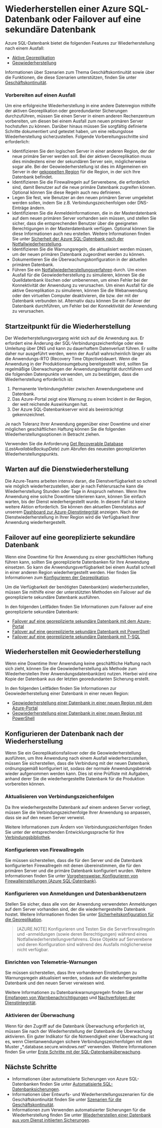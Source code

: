 <properties 
   pageTitle="Notfallwiederherstellung für SQL-Datenbank | Microsoft Azure" 
   description="Erfahren Sie, wie Sie eine Datenbank nach Störungen in einem regionalen Rechenzentrum oder dessen Ausfall mithilfe der aktiven Georeplikation oder der Geowiederherstellung von Azure SQL-Datenbank wiederherstellen." 
   services="sql-database" 
   documentationCenter="" 
   authors="CarlRabeler" 
   manager="jhubbard" 
   editor="monicar"/>

<tags
   ms.service="sql-database"
   ms.devlang="NA"
   ms.topic="article"
   ms.tgt_pltfrm="NA"
   ms.workload="NA" 
   ms.date="07/20/2016"
   ms.author="carlrab"/>

# Wiederherstellen einer Azure SQL-Datenbank oder Failover auf eine sekundäre Datenbank

Azure SQL-Datenbank bietet die folgenden Features zur Wiederherstellung nach einem Ausfall:

- [Aktive Georeplikation](sql-database-geo-replication-overview.md)
- [Geowiederherstellung](sql-database-recovery-using-backups.md#point-in-time-restore)

Informationen über Szenarien zum Thema Geschäftskontinuität sowie über die Funktionen, die diese Szenarien unterstützen, finden Sie unter [Geschäftskontinuität](sql-database-business-continuity.md).

### Vorbereiten auf einen Ausfall

Um eine erfolgreiche Wiederherstellung in eine andere Datenregion mithilfe der aktiven Georeplikation oder georedundanter Sicherungen durchzuführen, müssen Sie einen Server in einem anderen Rechenzentrum vorbereiten, um diesen bei einem Ausfall zum neuen primären Server hochstufen zu können. Darüber hinaus müssen Sie sorgfältig definierte Schritte dokumentiert und getestet haben, um eine reibungslose Wiederherstellung sicherzustellen. Folgende Vorbereitungsschritte sind erforderlich:

- Identifizieren Sie den logischen Server in einer anderen Region, der der neue primäre Server werden soll. Bei der aktiven Georeplikation muss dies mindestens einer der sekundären Server sein, möglicherweise sogar alle. Bei der Geowiederherstellung ist dies im Allgemeinen ein Server in der [gekoppelten Region](../best-practices-availability-paired-regions.md) für die Region, in der sich Ihre Datenbank befindet.
- Identifizieren Sie die Firewallregeln auf Serverebene, die erforderlich sind, damit Benutzer auf die neue primäre Datenbank zugreifen können. Optional können Sie diese Regeln auch neu definieren.
- Legen Sie fest, wie Benutzer an den neuen primären Server umgeleitet werden sollen, indem Sie z.B. Verbindungszeichenfolgen oder DNS-Einträge ändern.
- Identifizieren Sie die Anmeldeinformationen, die in der Masterdatenbank auf dem neuen primären Server vorhanden sein müssen, und stellen Sie sicher, dass die entsprechenden Benutzer über die geeigneten Berechtigungen in der Masterdatenbank verfügen. Optional können Sie diese Informationen auch neu erstellen. Weitere Informationen finden Sie unter [Sicherheit der Azure SQL-Datenbank nach der Notfallwiederherstellung](sql-database-geo-replication-security-config.md).
- Identifizieren Sie die Warnungsregeln, die aktualisiert werden müssen, um der neuen primären Datenbank zugeordnet werden zu können.
- Dokumentieren Sie die Überwachungskonfiguration in der aktuellen primären Datenbank.
- Führen Sie ein [Notfallwiederherstellungsverfahren](sql-database-disaster-recovery-drills.md) durch. Um einen Ausfall für die Geowiederherstellung zu simulieren, können Sie die Quelldatenbank löschen oder umbenennen, um einen Fehler bei der Konnektivität der Anwendung zu verursachen. Um einen Ausfall für die aktive Georeplikation zu simulieren, können Sie die Webanwendung oder den virtuellen Computer deaktivieren, die bzw. der mit der Datenbank verbunden ist. Alternativ dazu können Sie ein Failover der Datenbank durchführen, um Fehler bei der Konnektivität der Anwendung zu verursachen.

## Startzeitpunkt für die Wiederherstellung

Der Wiederherstellungsvorgang wirkt sich auf die Anwendung aus. Er erfordert eine Änderung der SQL-Verbindungszeichenfolge oder eine Umleitung über DNS und kann zu dauerhaftem Datenverlust führen. Er sollte daher nur ausgeführt werden, wenn der Ausfall wahrscheinlich länger als die Anwendungs-RTO (Recovery Time Objective)dauert. Wenn die Anwendung in der Produktionsumgebung bereitgestellt wird, sollten Sie regelmäßige Überwachungen der Anwendungsintegrität durchführen und die folgenden Datenpunkte verwenden, um zu bestätigen, dass die Wiederherstellung erforderlich ist:

1.	Permanente Verbindungsfehler zwischen Anwendungsebene und Datenbank.
2.	Das Azure-Portal zeigt eine Warnung zu einem Incident in der Region, der weit reichende Auswirkungen hat.
3.	Der Azure SQL-Datenbankserver wird als beeinträchtigt gekennzeichnet.

Je nach Toleranz Ihrer Anwendung gegenüber einer Downtime und einer möglichen geschäftlichen Haftung können Sie die folgenden Wiederherstellungsoptionen in Betracht ziehen.

Verwenden Sie die Anforderung [Get Recoverable Database](https://msdn.microsoft.com/library/dn800985.aspx) (*LastAvailableBackupDate*) zum Abrufen des neuesten georeplizierten Wiederherstellungspunkts.

## Warten auf die Dienstwiederherstellung

Die Azure-Teams arbeiten intensiv daran, die Dienstverfügbarkeit so schnell wie möglich wiederherzustellen, aber je nach Fehlerursache kann die Wiederherstellung Stunden oder Tage in Anspruch nehmen. Wenn Ihre Anwendung eine solche Downtime tolerieren kann, können Sie einfach warten, bis der Dienst wiederhergestellt wurde. In diesem Fall ist keine weitere Aktion erforderlich. Sie können den aktuellen Dienststatus auf unserem [Dashboard zur Azure-Dienstintegrität](https://azure.microsoft.com/status/) anzeigen. Nach der Dienstwiederherstellung in Ihrer Region wird die Verfügbarkeit Ihrer Anwendung wiederhergestellt.

## Failover auf eine georeplizierte sekundäre Datenbank

Wenn eine Downtime für Ihre Anwendung zu einer geschäftlichen Haftung führen kann, sollten Sie georeplizierte Datenbanken für Ihre Anwendung einsetzen. So kann die Anwendungsverfügbarkeit bei einem Ausfall schnell in einer anderen Region wiederhergestellt werden. Hier finden Sie Informationen zum [Konfigurieren der Georeplikation](sql-database-geo-replication-portal.md).

Um die Verfügbarkeit der benötigten Datenbank(en) wiederherzustellen, müssen Sie mithilfe einer der unterstützten Methoden ein Failover auf die georeplizierte sekundäre Datenbank ausführen.

In den folgenden Leitfäden finden Sie Informationen zum Failover auf eine georeplizierte sekundäre Datenbank:

- [Failover auf eine georeplizierte sekundäre Datenbank mit dem Azure-Portal](sql-database-geo-replication-portal.md)
- [Failover auf eine georeplizierte sekundäre Datenbank mit PowerShell](sql-database-geo-replication-powershell.md)
- [Failover auf eine georeplizierte sekundäre Datenbank mit T-SQL](sql-database-geo-replication-transact-sql.md)

## Wiederherstellen mit Geowiederherstellung

Wenn eine Downtime Ihrer Anwendung keine geschäftliche Haftung nach sich zieht, können Sie die Geowiederherstellung als Methode zum Wiederherstellen Ihrer Anwendungsdatenbank(en) nutzen. Hierbei wird eine Kopie der Datenbank aus der letzten georedundanten Sicherung erstellt.

In den folgenden Leitfäden finden Sie Informationen zur Geowiederherstellung einer Datenbank in einer neuen Region:

- [Geowiederherstellung einer Datenbank in einer neuen Region mit dem Azure-Portal](sql-database-geo-restore-portal.md)
- [Geowiederherstellung einer Datenbank in einer neuen Region mit PowerShell](sql-database-geo-restore-powershell.md)

## Konfigurieren der Datenbank nach der Wiederherstellung

Wenn Sie ein Georeplikationsfailover oder die Geowiederherstellung ausführen, um Ihre Anwendung nach einem Ausfall wiederherzustellen, müssen Sie sicherstellen, dass die Verbindung mit der neuen Datenbank ordnungsgemäß konfiguriert ist, sodass der normale Anwendungsbetrieb wieder aufgenommen werden kann. Dies ist eine Prüfliste mit Aufgaben, anhand derer Sie die wiederhergestellte Datenbank für die Produktion vorbereiten können.

### Aktualisieren von Verbindungszeichenfolgen

Da Ihre wiederhergestellte Datenbank auf einem anderen Server vorliegt, müssen Sie die Verbindungszeichenfolge Ihrer Anwendung so anpassen, dass sie auf den neuen Server verweist.

Weitere Informationen zum Ändern von Verbindungszeichenfolgen finden Sie unter der entsprechenden Entwicklungssprache für Ihre [Verbindungsbibliothek](sql-database-libraries.md).

### Konfigurieren von Firewallregeln

Sie müssen sicherstellen, dass die für den Server und die Datenbank konfigurierten Firewallregeln mit denen übereinstimmen, die für den primären Server und die primäre Datenbank konfiguriert wurden. Weitere Informationen finden Sie unter [Vorgehensweise: Konfigurieren von Firewalleinstellungen (Azure SQL-Datenbank)](sql-database-configure-firewall-settings.md).


### Konfigurieren von Anmeldungen und Datenbankbenutzern

Stellen Sie sicher, dass alle von der Anwendung verwendeten Anmeldungen auf dem Server vorhanden sind, der die wiederhergestellte Datenbank hostet. Weitere Informationen finden Sie unter [Sicherheitskonfiguration für die Georeplikation](sql-database-geo-replication-security-config.md).

>[AZURE.NOTE] Konfigurieren und Testen Sie die Serverfirewallregeln und -anmeldungen (sowie deren Berechtigungen) während eines Notfallwiederherstellungverfahrens. Diese Objekte auf Serverebene und deren Konfiguration sind während des Ausfalls möglicherweise nicht verfügbar.

### Einrichten von Telemetrie-Warnungen

Sie müssen sicherstellen, dass Ihre vorhandenen Einstellungen zu Warnungsregeln aktualisiert werden, sodass auf die wiederhergestellte Datenbank und den neuen Server verwiesen wird.

Weitere Informationen zu Datenbankwarnungsregeln finden Sie unter [Empfangen von Warnbenachrichtigungen](../azure-portal/insights-receive-alert-notifications.md) und [Nachverfolgen der Dienstintegrität](../azure-portal/insights-service-health.md).

### Aktivieren der Überwachung

Wenn für den Zugriff auf die Datenbank Überwachung erforderlich ist, müssen Sie nach der Wiederherstellung der Datenbank die Überwachung aktivieren. Ein guter Indikator für die Notwendigkeit einer Überwachung ist es, wenn Clientanwendungen sichere Verbindungszeichenfolgen mit dem Muster „*.database.secure.windows.net“ verwenden. Weitere Informationen finden Sie unter [Erste Schritte mit der SQL-Datenbanküberwachung](sql-database-auditing-get-started.md).


## Nächste Schritte

- Informationen über automatisierte Sicherungen von Azure SQL-Datenbanken finden Sie unter [Automatisierte SQL-Datenbanksicherungen](sql-database-automated-backups.md).
- Informationen über Entwurfs- und Wiederherstellungsszenarien für die Geschäftskontinuität finden Sie unter [Szenarien für die Geschäftskontinuität](sql-database-business-continuity.md).
- Informationen zum Verwenden automatisierter Sicherungen für die Wiederherstellung finden Sie unter [Wiederherstellen einer Datenbank aus vom Dienst initiierten Sicherungen](sql-database-recovery-using-backups.md).

<!---HONumber=AcomDC_0803_2016-->